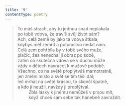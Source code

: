 ```yaml
---
title: '9'
contentType: poetry
---
```


<section>

> To máš strach, aby tu jednou snad neplakala  
> po tobě vdova, že trávíš svůj život sám?  
> Ach, celá země by jako ta vdova štkala,  
> kdybys měl zemřít a potomstvo nedat nám.  
> Celá zem pohřbila by v tobě svého muže,  
> plačíc, žes nenechal jí obraz po sobě,  
> zatím co skutečná vdova se v duchu může  
> vždy v dětech navracet k mužově podobě.  
> Všechno, co na světě proplýtváš marnotratně,  
> jen změní místo a svět se tím těší dál;  
> leč mrhat na světě krásou, to skončí špatně,  
> a kdo jí neužil, navždy ji proplýtval.  
>          Zbla lásky k jinému nemůžeš v prsou mít,  
>          když chceš sám sebe tak hanebně zavraždit.

</section>
